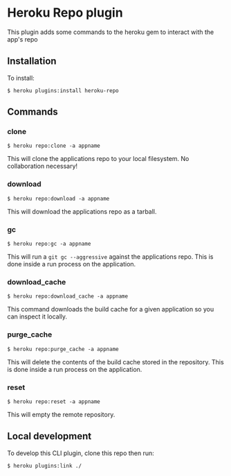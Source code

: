 # Heroku Repo plugin

This plugin adds some commands to the heroku gem to interact with the app's repo

## Installation

To install:

    $ heroku plugins:install heroku-repo

## Commands

### clone

    $ heroku repo:clone -a appname

This will clone the applications repo to your local filesystem. No collaboration necessary!

### download

    $ heroku repo:download -a appname

This will download the applications repo as a tarball.

### gc

    $ heroku repo:gc -a appname

This will run a `git gc --aggressive` against the applications repo. This is done inside a run process on the application.

### download_cache

    $ heroku repo:download_cache -a appname

This command downloads the build cache for a given application so you can inspect it locally.

### purge_cache

    $ heroku repo:purge_cache -a appname

This will delete the contents of the build cache stored in the repository. This is done inside a run process on the application.

### reset

    $ heroku repo:reset -a appname

This will empty the remote repository.


## Local development

To develop this CLI plugin, clone this repo then run:

```
$ heroku plugins:link ./
```